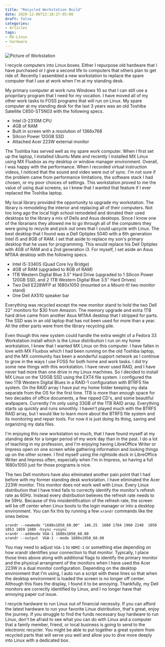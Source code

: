 ```yaml
---
title: "Recycled Workstation Build"
date: 2020-12-06T22:18:27-05:00
draft: false
categories:
- Articles
tags:
- MX-Linux
- hardware
---
```


![Picture of Workstation](/img/newworkstation.jpg)

I recycle computers into Linux boxes. Either I repurpose old hardware that I have purchased or I give a second life to computers that others plan to get ride of. Recently I assembled a new workstation to replace the spare computer that I use at work when I'm at my standing desk.

My primary computer at work runs Windows 10 so that I can still use a priopritary program that I need for my vocation. I have moved all of my other work tasks to FOSS programs that will run on Linux. My spare computer at my standing desk for the last 3 years was an old Toshiba Satellite C650-ST5N03 with the following specs.

* Intel i3-2310M CPU
* 4GB of RAM
* Built in screen with a resolution of 1366x768
* Silicon Power 120GB SSD
* Attached Acer 223W external monitor

The Toshiba has served well as my spare work computer. When I first set up the laptop, I installed Ubuntu Mate and recently I installed MX Linux using MX Fluxbox as my desktop or window manager environment. Overall, I was happy with the performance. When I recorded virtual instruction videos, I noticed that the sound and video were out of sync. I'm not sure if the problem came from performance limitations, the software stack I had chosen, or my poor choices of settings. This workstation proved to me the value of using dual screens, so I knew that I wanted that feature if I ever replaced the Toshiba laptop. 

My local library provided the opportunity to upgrade my workstation. The library is remodeling the interior and replacing all of their computers. Not too long ago the local high school remodeled and donated their used desktops to the library a mix of Dells and Asus desktops. Since I know one of the librarians they allowed me to go through all of the computers they were going to recycle and pick out ones that I could upcycle with Linux. The best desktop that I found was a Dell Optiplex 5040 with a 6th generation Intel i5 and 8GB of RAM. I set that aside to replace my son's primary desktop that he uses for programming. This would replace his Dell Optiplex with 4GB of RAM and a 2nd generation i3. For myself, I set aside an Asus M11AA desktop with the following specs.

* Intel i5-3340S (Quad Core Ivy Bridge)
* 4GB of RAM (upgraded to 8GB of RAM)
* 1TB Western Digital Blue 3.5" Hard Drive (upgraded to 1 Silicon Power 120GB SSD, and 2 1TB Western Digital Blue 3.5" Hard Drives)
* Two Dell E228WFP at 1680x1050 (mounted on a Mount-It! two monitor stand)
* One Dell AX510 speaker bar

Everything was recycled except the new monitor stand to hold the two Dell 22" monitors for $30 from Amazon. The memory upgrade and extra 1TB hard drive came from another Asus M11AA desktop that I stripped for parts. The SSD was in an old laptop that has not been used for more than a year. All the other parts were from the library recycling pile.

Even though this new system could handle the extra weight of a Fedora 33 Workstation install which is the Linux distribution I run on my home workstation, I knew that I wanted MX Linux on this computer. I have fallen in love with MX Fluxbox which I had been running on the old Toshiba laptop, and the MX community has been a wonderful support network as I continue to grow in the ways I use FOSS for both home and work tasks. I did try some new things with this workstation. I have never used RAID, and I have never had more than one drive in my Linux machines. So I decided to install MX Linux on the 120GB SSD using the EXT4 file system. I configured the two 1TB Western Digital Blues in a RAID-1 configuration with BTRFS file system. On the RAID array I have put my home folder keeping my data separate from the OS for the first time. 1TB is more than enough space for two decades of office documents, a few ripped CD's, and some beautiful wallpapers. Currently I'm only using 33GB of the 1TB RAID array. Everything starts up quickly and runs smoothly. I haven't played much with the BTRFS RAID array, but I would like to learn more about the BTRFS file system and its monitoring and repair tools. For now it is just doing its thing, saving and organizing my data files.

I'm enjoying this new workstation so much, that I have found myself at my standing desk for a longer period of my work day than in the past. I do a lot of teaching in my profession, and I'm enjoying having LibreOffice Writer or Impress open on one screen while gathering information and looking things up on the other screen. I find myself using the rightside dock in LibreOffice Writer and Impress often, especially when I'm in Impress, so having a full 1680x1050 just for those programs is nice.

The two Dell monitors have also eliminated another pain point that I had before with my former standing desk workstation. I have eliminated the Acer 223W monitor. This monitor does not work well with Linux. Every Linux distribution that I have tried fails to correctly identify the monitor's refresh rate as 60Hz. Instead every distribution believes the refresh rate needs to be 59Hz. Because of this misidentification of the refresh rate, the screen will be off center when Linux boots to the login manager or into a desktop environment. You can fix this by running a few `xrandr` commands like the ones below.

```
xrandr --newmode "1680x1050_60.00"  146.25  1680 1784 1960 2240  1050 1053 1059 1089 -hsync +vsync
xrandr --addmode VGA-1 1680x1050_60.00
xrandr --output  VGA-1 --mode 1680x1050_60.00
```

You may need to adjust `VGA-1` to `HDMI-1` or something else depending on how xrandr identifies your connection to that monitor. Typically, I place those lines above along with additional flags to identify the primary monitor and the physical arrangment of the monitors when I have used the Acer 223W in a dual monitor configuration. Depending on the desktop environment that I'm using, I auto run a script with these lines so that when the desktop environment is loaded the screen is no longer off center. Although this fixes the display, I found it to be annoying. Thankfully, my Dell monitors are correctly identified by Linux, and I no longer have that annoying paper cut issue.

I recycle hardware to run Linux out of financial necessity. If you can afford the latest hardware to run your favorite Linux distribution, that's great, enjoy the journey. If you struggle to find the funds necessary buy hardware to run Linux, don't be afraid to see what you can do with Linux and a computer that a family member, friend, or local business is going to send to the electronic recycler. You might be able to put together a great system from recycled parts that will serve you well and allow you to dive more deeply into Linux with a dedicated box.

